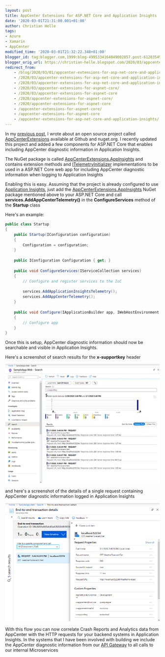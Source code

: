 ```yaml
---
layout: post
title: AppCenter Extensions for ASP.NET Core and Application Insights
date: '2020-03-01T21:31:00.001+01:00'
author: Christian Helle
tags: 
- Azure 
- Xamarin 
- AppCenter
modified_time: '2020-03-01T21:32:22.348+01:00'
blogger_id: tag:blogger.com,1999:blog-4995334164049002857.post-6120354957540588816
blogger_orig_url: https://christian-helle.blogspot.com/2020/03/appcenter-extensions-for-aspnet-core.html
redirect_from:
    - /blog/2020/03/01/appcenter-extensions-for-asp-net-core-and-application-insights/
    - /2020/03/appcenter-extensions-for-asp-net-core-and-application-insights/
    - /2020/03/appcenter-extensions-for-asp-net-core-and-application-insights
    - /2020/03/appcenter-extensions-for-aspnet-core/
    - /2020/03/appcenter-extensions-for-aspnet-core
    - /2020/appcenter-extensions-for-aspnet-core/
    - /2020/appcenter-extensions-for-aspnet-core
    - /appcenter-extensions-for-aspnet-core/
    - /appcenter-extensions-for-aspnet-core
    - /appcenter-extensions-for-asp-net-core-and-application-insights/
---
```


In my [previous post](/2020/02/appcenter-extensions-for-xamarinforms.html), I wrote about an open source project called [AppCenterExtensions](https://github.com/christianhelle/appcenterextensions) available at Github and nuget.org. I recently updated this project and added a few components for ASP.NET Core that enables including AppCenter diagnostic information in Application Insights.  
  
The NuGet package is called [AppCenterExtensions.AppInsights](https://www.nuget.org/packages/AppCenterExtensions.AppInsights) and contains extension methods and [ITelemetryInitializer](https://learn.microsoft.com/en-us/dotnet/api/microsoft.applicationinsights.extensibility.itelemetryinitializer?view=azure-dotnet&WT.mc_id=DT-MVP-5004822) implementations to be used in a ASP.NET Core web app for including AppCenter diagnostic information when logging to Application Insights  
  
Enabling this is easy. Assuming that the project is already configured to use [Application Insights](https://learn.microsoft.com/en-us/azure/azure-monitor/app/app-insights-overview?WT.mc_id=DT-MVP-5004822&tabs=net), just add the [AppCenterExtensions.AppInsights](https://www.nuget.org/packages/AppCenterExtensions.AppInsights) NuGet package mentioned above to your ASP.NET Core and call **services.AddAppCenterTelemetry()** in the **ConfigureServices** method of the **Startup** class  
  
Here's an example:

```csharp
public class Startup
{
    public Startup(IConfiguration configuration)
    {
        Configuration = configuration;
    }

    public IConfiguration Configuration { get; }

    public void ConfigureServices(IServiceCollection services)
    {
        // Configure and register services to the IoC

        services.AddApplicationInsightsTelemetry();
        services.AddAppCenterTelemetry();
    }

    public void Configure(IApplicationBuilder app, IWebHostEnvironment env)
    {
        // Configure app
    }
}
```

Once this is setup, AppCenter diagnostic information should now be searchable and visible in Application Insights.  
  
Here's a screenshot of search results for the **x-supportkey** header  
  
![](https://github.com/christianhelle/appcenterextensions/raw/master/images/appinsights-search-result.png?raw=true)  
  
and here's a screenshot of the details of a single request containing AppCenter diagnostic information logged in Application Insights  
  
![](https://github.com/christianhelle/appcenterextensions/raw/master/images/appinsights-search-result-details.png?raw=true)  
  
With this flow you can now correlate Crash Reports and Analytics data from AppCenter with the HTTP requests for your backend systems in Application Insights. In the systems that I have been involved with building we include the AppCenter diagnostic information from our [API Gateway](https://learn.microsoft.com/en-us/dotnet/architecture/microservices/architect-microservice-container-applications/direct-client-to-microservice-communication-versus-the-api-gateway-pattern?WT.mc_id=DT-MVP-5004822) to all calls to our internal Microservices